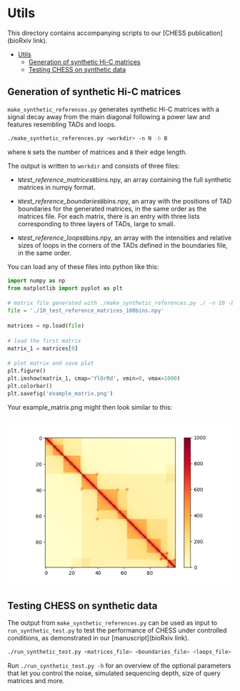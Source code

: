 # Utils

This directory contains accompanying scripts to our [CHESS publication](bioRxiv link).

<!-- TOC depthFrom:1 depthTo:8 withLinks:1 updateOnSave:1 orderedList:0 -->

- [Utils](#utils)
    - [Generation of synthetic Hi-C matrices](#generation-of-synthetic-matrices)
    - [Testing CHESS on synthetic data](#testing-chess-on-synthetic-data)

<!-- /TOC -->

## Generation of synthetic Hi-C matrices

`make_synthetic_references.py` generates synthetic Hi-C matrices with a signal decay away from the main diagonal following a power law and features resembling TADs and loops.

```bash
./make_synthetic_references.py <workdir> -n N -b B
```

where `N` sets the number of matrices and `B` their edge length.

The output is written to `workdir` and consists of three files:

* `N`_test_reference_matrices_`B`bins.npy, an array containing the full synthetic matrices in numpy format.

* `N`_test_reference_boundaries_`B`bins.npy, an array with the positions of TAD boundaries for the generated matrices, in the same order as the matrices file.
  For each matrix, there is an entry with three lists corresponding to three layers of TADs, large to small.

* `N`_test_reference_loops_`B`bins.npy, an array with the intensities and relative sizes of loops in the corners of the TADs defined in the boundaries file, in the same order.

You can load any of these files into python like this:

```python
import numpy as np
from matplotlib import pyplot as plt

# matrix file generated with ./make_synthetic_references.py ./ -n 10 -b 100
file = './10_test_reference_matrices_100bins.npy'

matrices = np.load(file)

# load the first matrix
matrix_1 = matrices[0]

# plot matrix and save plot
plt.figure()
plt.imshow(matrix_1, cmap='YlOrRd', vmin=0, vmax=1000)
plt.colorbar()
plt.savefig('example_matrix.png')
```

Your example_matrix.png might then look similar to this:

![Example matrix](matrix.png)


## Testing CHESS on synthetic data

The output from `make_synthetic_references.py` can be used as input to `run_synthetic_test.py` to test the performance of CHESS under controlled conditions, as demonstrated in our [manuscript](bioRxiv link).

```bash
./run_synthetic_test.py <matrices_file> <boundaries_file> <loops_file> <output_file> [... optional parameters]
```

Run `./run_synthetic_test.py -h` for an overview of the optional parameters that let you control the noise, simulated sequencing depth, size of query matrices and more.
